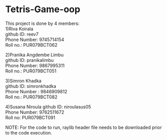 # Tetris-Game-oop
This project is done by 4 members:<br>
1)Riva Koirala<br>
 github ID: reev7<br>
 Phone Number: 9745714154<br>
 Roll no.: PUR079BCT062<br>
 
2)Pranika Angdembe Limbu<br>
 github ID: pranikalimbu<br>
 Phone Number: 9867995311<br>
 Roll no.: PUR079BCT051<br>
 
3)Simron Khadka<br>
 github ID: simronkhadka<br>
 Phone Number : 9846909812<br>
 Roll no.: PUR079BCT082<br>
 
4)Susana Niroula
 github ID: niroulasus05<br>
 Phone Number: 9762511672<br>
 Roll no: PUR079BCT091<br>
 
 NOTE: For the code to run, raylib header file needs to be downloaded prior to the code execution.
